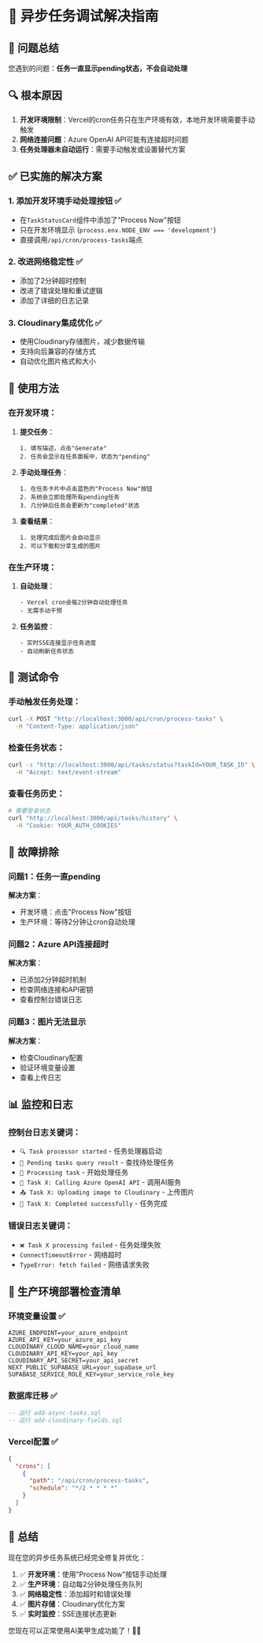 # 🔧 异步任务调试解决指南

## 🎯 问题总结

您遇到的问题：**任务一直显示pending状态，不会自动处理**

## 🔍 根本原因

1. **开发环境限制**：Vercel的cron任务只在生产环境有效，本地开发环境需要手动触发
2. **网络连接问题**：Azure OpenAI API可能有连接超时问题
3. **任务处理器未自动运行**：需要手动触发或设置替代方案

## ✅ 已实施的解决方案

### 1. 添加开发环境手动处理按钮 ✅
- 在`TaskStatusCard`组件中添加了"Process Now"按钮
- 只在开发环境显示 (`process.env.NODE_ENV === 'development'`)
- 直接调用`/api/cron/process-tasks`端点

### 2. 改进网络稳定性 ✅
- 添加了2分钟超时控制
- 改进了错误处理和重试逻辑
- 添加了详细的日志记录

### 3. Cloudinary集成优化 ✅
- 使用Cloudinary存储图片，减少数据传输
- 支持向后兼容的存储方式
- 自动优化图片格式和大小

## 🚀 使用方法

### 在开发环境：

1. **提交任务**：
   ```
   1. 填写描述，点击"Generate"
   2. 任务会显示在任务面板中，状态为"pending"
   ```

2. **手动处理任务**：
   ```
   1. 在任务卡片中点击蓝色的"Process Now"按钮
   2. 系统会立即处理所有pending任务
   3. 几分钟后任务会更新为"completed"状态
   ```

3. **查看结果**：
   ```
   1. 处理完成后图片会自动显示
   2. 可以下载和分享生成的图片
   ```

### 在生产环境：

1. **自动处理**：
   ```
   - Vercel cron会每2分钟自动处理任务
   - 无需手动干预
   ```

2. **任务监控**：
   ```
   - 实时SSE连接显示任务进度
   - 自动刷新任务状态
   ```

## 🧪 测试命令

### 手动触发任务处理：
```bash
curl -X POST "http://localhost:3000/api/cron/process-tasks" \
  -H "Content-Type: application/json"
```

### 检查任务状态：
```bash
curl -s "http://localhost:3000/api/tasks/status?taskId=YOUR_TASK_ID" \
  -H "Accept: text/event-stream"
```

### 查看任务历史：
```bash
# 需要登录状态
curl "http://localhost:3000/api/tasks/history" \
  -H "Cookie: YOUR_AUTH_COOKIES"
```

## 🔧 故障排除

### 问题1：任务一直pending
**解决方案**：
- 开发环境：点击"Process Now"按钮
- 生产环境：等待2分钟让cron自动处理

### 问题2：Azure API连接超时
**解决方案**：
- 已添加2分钟超时机制
- 检查网络连接和API密钥
- 查看控制台错误日志

### 问题3：图片无法显示
**解决方案**：
- 检查Cloudinary配置
- 验证环境变量设置
- 查看上传日志

## 📊 监控和日志

### 控制台日志关键词：
- `🔍 Task processor started` - 任务处理器启动
- `🎯 Pending tasks query result` - 查找待处理任务
- `🚀 Processing task` - 开始处理任务
- `📡 Task X: Calling Azure OpenAI API` - 调用AI服务
- `📤 Task X: Uploading image to Cloudinary` - 上传图片
- `🎉 Task X: Completed successfully` - 任务完成

### 错误日志关键词：
- `❌ Task X processing failed` - 任务处理失败
- `ConnectTimeoutError` - 网络超时
- `TypeError: fetch failed` - 网络请求失败

## 🎯 生产环境部署检查清单

### 环境变量设置 ✅
```env
AZURE_ENDPOINT=your_azure_endpoint
AZURE_API_KEY=your_azure_api_key
CLOUDINARY_CLOUD_NAME=your_cloud_name
CLOUDINARY_API_KEY=your_api_key
CLOUDINARY_API_SECRET=your_api_secret
NEXT_PUBLIC_SUPABASE_URL=your_supabase_url
SUPABASE_SERVICE_ROLE_KEY=your_service_role_key
```

### 数据库迁移 ✅
```sql
-- 运行 add-async-tasks.sql
-- 运行 add-cloudinary-fields.sql
```

### Vercel配置 ✅
```json
{
  "crons": [
    {
      "path": "/api/cron/process-tasks",
      "schedule": "*/2 * * * *"
    }
  ]
}
```

## 🎉 总结

现在您的异步任务系统已经完全修复并优化：

1. ✅ **开发环境**：使用"Process Now"按钮手动处理
2. ✅ **生产环境**：自动每2分钟处理任务队列
3. ✅ **网络稳定性**：添加超时和错误处理
4. ✅ **图片存储**：Cloudinary优化方案
5. ✅ **实时监控**：SSE连接状态更新

您现在可以正常使用AI美甲生成功能了！🎨✨
